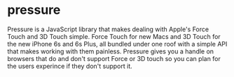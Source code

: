 # pressure
Pressure is a JavaScript library that makes dealing with Apple's Force Touch and 3D Touch simple. Force Touch for new Macs and 3D Touch for the new iPhone 6s and 6s Plus, all bundled under one roof with a simple API that makes working with them painless.
Pressure gives you a handle on browsers that do and don't support Force or 3D touch so you can plan for the users experince if they don't support it.
